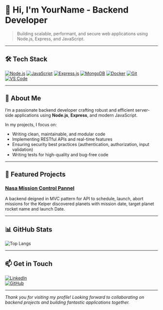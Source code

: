 # 👋 Hi, I'm YourName - Backend Developer

> Building scalable, performant, and secure web applications using Node.js, Express, and JavaScript.

---

## 🛠️ Tech Stack

[![Node.js](https://img.shields.io/badge/Node.js-339933?style=for-the-badge&logo=node.js&logoColor=white)](https://nodejs.org/) 
[![JavaScript](https://img.shields.io/badge/JavaScript-F7DF1E?style=for-the-badge&logo=javascript&logoColor=black)](https://developer.mozilla.org/en-US/docs/Web/JavaScript) 
[![Express.js](https://img.shields.io/badge/Express.js-000000?style=for-the-badge&logo=express&logoColor=white)](https://expressjs.com/)
[![MongoDB](https://img.shields.io/badge/MongoDB-47A248?style=for-the-badge&logo=mongodb&logoColor=white)](https://www.mongodb.com/)
[![Docker](https://img.shields.io/badge/Docker-2496ED?style=for-the-badge&logo=docker&logoColor=white)](https://www.docker.com/)
[![Git](https://img.shields.io/badge/Git-F05032?style=for-the-badge&logo=git&logoColor=white)](https://git-scm.com/)
[![VS Code](https://img.shields.io/badge/VS%20Code-007ACC?style=for-the-badge&logo=visual-studio-code&logoColor=white)](https://code.visualstudio.com/)

---

## 🚀 About Me

I’m a passionate backend developer crafting robust and efficient server-side applications using **Node.js**, **Express**, and modern JavaScript.  

In my projects, I focus on:
- Writing clean, maintainable, and modular code
- Implementing RESTful APIs and real-time features
- Ensuring security best practices (authentication, authorization, input validation)
- Writing tests for high-quality and bug-free code

---

## 💼 Featured Projects

### [Nasa Mission Control Pannel](https://github.com/biplavpaudel123/nasa-mission-control-panel)
A backend deigned in MVC pattern for API to schedule, launch, abort missions for the Kelper discovered planets with mission date, target planet rocket name and launch Date.

---

## 📊 GitHub Stats
![Top Langs](https://github-readme-stats.vercel.app/api/top-langs/?username=biplavpaudel123&layout=compact&theme=github_dark&hide_border=true)

---

## 📫 Get in Touch

[![LinkedIn](https://img.shields.io/badge/LinkedIn-0A66C2?style=for-the-badge&logo=linkedin&logoColor=white)](https://linkedin.com/in/biplavpaudel123)  
[![GitHub](https://img.shields.io/badge/GitHub-181717?style=for-the-badge&logo=github&logoColor=white)](https://github.com/biplavpaudel123)

---

*Thank you for visiting my profile! Looking forward to collaborating on backend projects and building fantastic applications together.*  

<!---
biplavpaudel123/biplavpaudel123 is a ✨ special ✨ repository because its `README.md` (this file) appears on your GitHub profile.
You can click the Preview link to take a look at your changes.
--->

